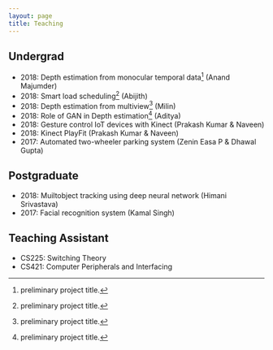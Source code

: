 ```yaml
---
layout: page
title: Teaching
---
```


## Undergrad

* 2018: Depth estimation from monocular temporal data[^fn] (Anand Majumder)
* 2018: Smart load scheduling[^fn] (Abijith)
* 2018: Depth estimation from multiview[^fn] (Milin)
* 2018: Role of GAN in Depth estimation[^fn] (Aditya)
* 2018: Gesture control IoT devices with Kinect (Prakash Kumar & Naveen)
* 2018: Kinect PlayFit (Prakash Kumar & Naveen)
* 2017: Automated two-wheeler parking system (Zenin Easa P & Dhawal Gupta)

## Postgraduate

* 2018: Muiltobject tracking using deep neural network (Himani Srivastava)
* 2017: Facial recognition system (Kamal Singh)

## Teaching Assistant

* CS225: Switching Theory
* CS421: Computer Peripherals and Interfacing 

[^fn]: preliminary project title.

